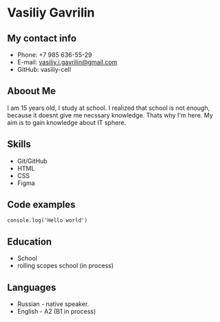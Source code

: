 # Vasiliy Gavrilin
## My contact info 
+ Phone: +7 985 636-55-29
+ E-mail: vasiliy.i.gavrilin@gmail.com
+ GitHub: vasiliy-cell
## Aboout Me
I am 15 years old, I study at school. I  realized that school is not enough, because it doesnt give me necssary knowledge.
Thats why I'm here. My aim is to gain knowledge about IT sphere.
## Skills
+ Git/GitHub
+ HTML
+ CSS
+ Figma
## Code examples
``console.log('Hello world')``
## Education
+ School
+ rolling scopes school (in process)
## Languages
+ Russian - native speaker.
+ English - A2 (B1 in process)